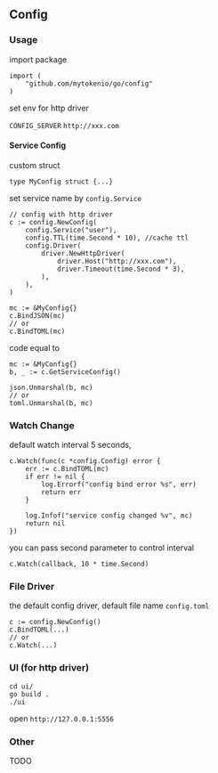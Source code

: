 ## Config

### Usage

import package

```
import (
    "github.com/mytokenio/go/config"
)
```

set env for http driver

`CONFIG_SERVER`  `http://xxx.com` 

#### Service Config

custom struct 

```
type MyConfig struct {...}
```


set service name by `config.Service`
```
// config with http driver
c := config.NewConfig(
    config.Service("user"),
    config.TTL(time.Second * 10), //cache ttl
    config.Driver(
        driver.NewHttpDriver(
            driver.Host("http://xxx.com"),
            driver.Timeout(time.Second * 3),
        ),
    ),
)
```

```
mc := &MyConfig{}
c.BindJSON(mc)
// or
c.BindTOML(mc)
```

code equal to
```
mc := &MyConfig{}
b, _ := c.GetServiceConfig()

json.Unmarshal(b, mc)
// or
toml.Unmarshal(b, mc)
```


### Watch Change

default watch interval 5 seconds,
```
c.Watch(func(c *config.Config) error {
    err := c.BindTOML(mc)
    if err != nil {
        log.Errorf("config bind error %s", err)
        return err
    }

    log.Infof("service config changed %v", mc)
    return nil
})
```

you can pass second parameter to control interval

`c.Watch(callback, 10 * time.Second)`


### File Driver

the default config driver, default file name `config.toml`
```
c := config.NewConfig()
c.BindTOML(...)
// or
c.Watch(...)
```

### UI (for http driver)

```
cd ui/
go build .
./ui
```
open `http://127.0.0.1:5556`

### Other

TODO


